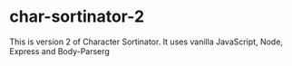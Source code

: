 # char-sortinator-2

This is version 2 of Character Sortinator. It uses vanilla JavaScript, Node, Express and Body-Parserg